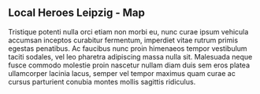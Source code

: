 ## Local Heroes Leipzig - Map

Tristique potenti nulla orci etiam non morbi eu, nunc curae ipsum vehicula accumsan inceptos curabitur fermentum, imperdiet vitae rutrum primis egestas penatibus. Ac faucibus nunc proin himenaeos tempor vestibulum taciti sodales, vel leo pharetra adipiscing massa nulla sit. Malesuada neque fusce commodo molestie proin nascetur nullam diam duis sem eros platea ullamcorper lacinia lacus, semper vel tempor maximus quam curae ac cursus parturient conubia montes mollis sagittis ridiculus.

